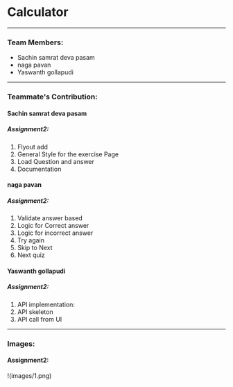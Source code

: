 

# Calculator
----
### Team Members: 
- Sachin samrat deva pasam
- naga pavan
- Yaswanth gollapudi

----
### Teammate's Contribution:  

#### Sachin samrat deva pasam 
 
  
  ##### Assignment2:
  1. Flyout add
  2. General Style for the exercise Page
  3. Load Question and answer
  4. Documentation
  
#### naga pavan
 

  ##### Assignment2:
1. Validate answer based
2. Logic for Correct answer
3. Logic for incorrect answer
4. 	Try again
5. 	Skip to Next
6. Next quiz

#### Yaswanth gollapudi

  ##### Assignment2:
  1. API implementation:
  2. API skeleton
  1. API call from UI


----
### Images:  
 
 

  #### Assignment2: 
!(images/1.png)
